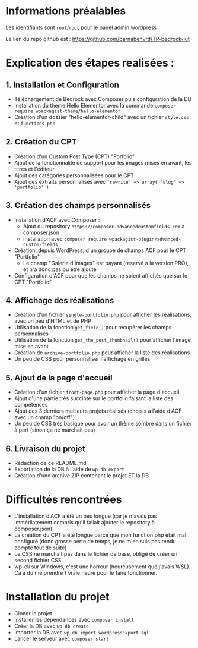 # Informations préalables

Les identifiants sont `root`/`root` pour le panel admin wordpress

Le lien du repo github est : https://github.com/barnabehvrd/TP-bedrock-iut


# Explication des étapes realisées :

## 1. Installation et Configuration

- Téléchargement de Bedrock avec Composer puis configuration de la DB
- Installation du thème Hello Elementor avec la commande `composer require wpackagist-theme/hello-elementor`
- Création d'un dossier "hello-elementor-child" avec un fichier `style.css` et `functions.php`

## 2. Création du CPT

- Création d'un Custom Post Type (CPT) "Porfolio"
- Ajout de la fonctionnalité de support pour les images mises en avant, les titres et l'éditeur
- Ajout des catégories personnalisées pour le CPT
- Ajout des extraits personnalisés avec `'rewrite' => array( 'slug' => 'portfolio' )`

## 3. Création des champs personnalisés

- Installation d'ACF avec Composer :
  - Ajout du repository `https://composer.advancedcustomfields.com` à composer.json
  - Installation avec `composer require wpackagist-plugin/advanced-custom-fields`
- Création, depuis WordPress, d'un groupe de champs ACF pour le CPT "Portfolio"
  - Le champ "Galerie d'images" est payant (reservé à la version PRO), et n'a donc pas pu etre ajouté
- Configuration d'ACF pour que les champs ne soient affichés que sur le CPT "Portfolio"

## 4. Affichage des réalisations
- Création d'un fichier `single-portfolio.php` pour afficher les réalisations, avec un peu d'HTML et de PHP
- Utilisation de la fonction `get_field()` pour récupérer les champs personnalisés
- Utilisation de la fonction `get_the_post_thumbnail()` pour afficher l'image mise en avant
- Création de `archive-portfolio.php` pour afficher la liste des réalisations
- Un peu de CSS pour personnaliser l'affichage en grilles

## 5. Ajout de la page d'accueil
- Création d'un fichier `front-page.php` pour afficher la page d'accueil
- Ajout d'une partie très succinte sur le portfolio faisant la liste des compétences
- Ajout des 3 derniers meilleurs projets réalisés (choisis a l'aide d'ACF avec un champ "on/off")
- Un peu de CSS très basique pour avoir un thème sombre dans un fichier à part (sinon ça ne marchait pas)

## 6. Livraison du projet
- Rédaction de ce README.md
- Exportation de la DB à l'aide de `wp db export`
- Création d'une archive ZIP contenant le projet ET la DB

# Difficultés rencontrées

- L'installation d'ACF a été un peu longue (car je n'avais pas immédiatement compris qu'il fallait ajouter le repository à composer.json)
- La création du CPT a été longue parce que mon function.php était mal configuré (donc grosse perte de temps, je ne m'en suis pas rendu compte tout de suite)
- Le CSS ne marchait pas dans le fichier de base, obligé de créer un second fichier CSS
- wp-cli sur Windows, c'est une horreur (heureusement que j'avais WSL). Ca a du me prendre 1 vraie heure pour le faire fonctionner.

# Installation du projet
- Cloner le projet
- Installer les dépendances avec `composer install`
- Créer la DB avec `wp db create`
- Importer la DB avec `wp db import wordpressExport.sql`
- Lancer le serveur avec `composer start`